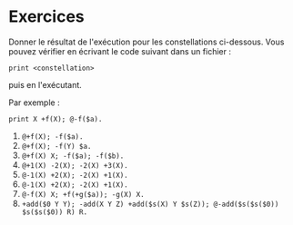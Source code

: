 # Exercices

Donner le résultat de l'exécution pour les constellations ci-dessous.
Vous pouvez vérifier en écrivant le code suivant dans un fichier :

```
print <constellation>
```

puis en l'exécutant.

Par exemple :

```
print X +f(X); @-f($a).
```

1. `@+f(X); -f($a).`
2. `@+f(X); -f(Y) $a.`
3. `@+f(X) X; -f($a); -f($b).`
4. `@+1(X) -2(X); -2(X) +3(X).`
5. `@-1(X) +2(X); -2(X) +1(X).`
6. `@-1(X) +2(X); -2(X) +1(X).`
7. `@-f(X) X; +f(+g($a)); -g(X) X.`
8. `+add($0 Y Y); -add(X Y Z) +add($s(X) Y $s(Z)); @-add($s($s($0)) $s($s($0)) R) R.`
